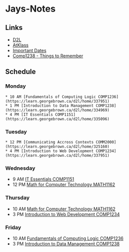 # Jays-Notes

## Links
- [D2L](https://learn.georgebrown.ca)
- [AtKlass](https://app.atklass.com)
- [Important Dates](https://www.georgebrown.ca/current-students/important-dates?term=27246&category=131)
- [Comp1238 - Things to Remember](https://github.com/Ethannah73/Jays-Notes/blob/main/comp1238.md)

## Schedule
  ### Monday
    * 10 AM [Fundamentals of Computing Logic COMP1236](https://learn.georgebrown.ca/d2l/home/337951)
    * 1 PM [Introduction to Data Management COMP1238](https://learn.georgebrown.ca/d2l/home/334969)
    * 4 PM [IT Essentials COMP1151](https://learn.georgebrown.ca/d2l/home/335096)
  ### Tuesday
    * 12 PM [Communicating Accross Contexts COMM2000](https://learn.georgebrown.ca/d2l/home/325160)
    * 4 PM [Introduction to Web Development COMP1234](https://learn.georgebrown.ca/d2l/home/337951)
  ### Wednesday
  * 9 AM [IT Essentials COMP1151](https://learn.georgebrown.ca/d2l/home/335096)
  * 12 PM [Math for Computer Technology MATH1162](https://learn.georgebrown.ca/d2l/home/331954)
  ### Thursday
  * 10 AM [Math for Computer Technology MATH1162](https://learn.georgebrown.ca/d2l/home/331954)
  * 3 PM [Introduction to Web Development COMP1234](https://learn.georgebrown.ca/d2l/home/337951)
  ### Friday
  * 10 AM [Fundamentals of Computing Logic COMP1236](https://learn.georgebrown.ca/d2l/home/337951)
  * 3 PM [Introduction to Data Management COMP1238](https://learn.georgebrown.ca/d2l/home/334969)
